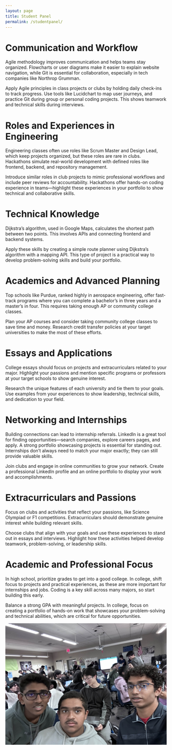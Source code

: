 ```yaml
---
layout: page
title: Student Panel
permalink: /studentpanel/
---
```

# Communication and Workflow
Agile methodology improves communication and helps teams stay organized. Flowcharts or user diagrams make it easier to explain website navigation, while Git is essential for collaboration, especially in tech companies like Northrop Grumman.

Apply Agile principles in class projects or clubs by holding daily check-ins to track progress. Use tools like Lucidchart to map user journeys, and practice Git during group or personal coding projects. This shows teamwork and technical skills during interviews.

# Roles and Experiences in Engineering
Engineering classes often use roles like Scrum Master and Design Lead, which keep projects organized, but these roles are rare in clubs. Hackathons simulate real-world development with defined roles like frontend, backend, and repository management.

Introduce similar roles in club projects to mimic professional workflows and include peer reviews for accountability. Hackathons offer hands-on coding experience in teams—highlight these experiences in your portfolio to show technical and collaborative skills.

# Technical Knowledge
Dijkstra’s algorithm, used in Google Maps, calculates the shortest path between two points. This involves APIs and connecting frontend and backend systems.

Apply these skills by creating a simple route planner using Dijkstra’s algorithm with a mapping API. This type of project is a practical way to develop problem-solving skills and build your portfolio.

# Academics and Advanced Planning
Top schools like Purdue, ranked highly in aerospace engineering, offer fast-track programs where you can complete a bachelor’s in three years and a master’s in four. This requires taking enough AP or community college classes.

Plan your AP courses and consider taking community college classes to save time and money. Research credit transfer policies at your target universities to make the most of these efforts.

# Essays and Applications
College essays should focus on projects and extracurriculars related to your major. Highlight your passions and mention specific programs or professors at your target schools to show genuine interest.

Research the unique features of each university and tie them to your goals. Use examples from your experiences to show leadership, technical skills, and dedication to your field.

# Networking and Internships
Building connections can lead to internship referrals. LinkedIn is a great tool for finding opportunities—search companies, explore careers pages, and apply. A strong portfolio showcasing projects is essential for standing out. Internships don’t always need to match your major exactly; they can still provide valuable skills.

Join clubs and engage in online communities to grow your network. Create a professional LinkedIn profile and an online portfolio to display your work and accomplishments.

# Extracurriculars and Passions
Focus on clubs and activities that reflect your passions, like Science Olympiad or F1 competitions. Extracurriculars should demonstrate genuine interest while building relevant skills.

Choose clubs that align with your goals and use these experiences to stand out in essays and interviews. Highlight how these activities helped develop teamwork, problem-solving, or leadership skills.

# Academic and Professional Focus
In high school, prioritize grades to get into a good college. In college, shift focus to projects and practical experiences, as these are more important for internships and jobs. Coding is a key skill across many majors, so start building this early.

Balance a strong GPA with meaningful projects. In college, focus on creating a portfolio of hands-on work that showcases your problem-solving and technical abilities, which are critical for future opportunities.

![student panel](../images/IMG_1000.jpg)